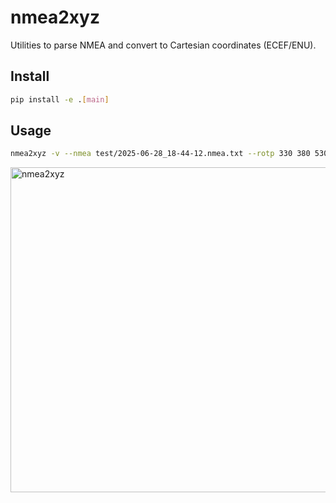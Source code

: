 # nmea2xyz

Utilities to parse NMEA and convert to Cartesian coordinates (ECEF/ENU).

## Install
```bash
pip install -e .[main]
```

## Usage
```bash
nmea2xyz -v --nmea test/2025-06-28_18-44-12.nmea.txt --rotp 330 380 530
```
<img width="1078" height="520" alt="nmea2xyz" src="https://github.com/user-attachments/assets/30b9d5b5-c470-4c7c-ab27-1036cad65707" />

